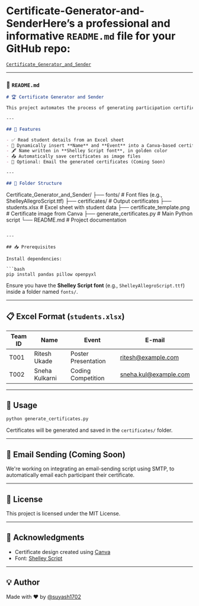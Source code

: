 # Certificate-Generator-and-SenderHere’s a professional and informative **`README.md`** file for your GitHub repo:  
[`Certificate_Generator_and_Sender`](https://github.com/suyash1702/Certificate_Generator_and_Sender)

---

### 📄 `README.md`

```markdown
# 🏆 Certificate Generator and Sender

This project automates the process of generating participation certificates from a Canva-designed template using student data from an Excel sheet. It also includes functionality to customize the certificate text (like inserting student name and event) and optionally send the certificates via email.

---

## 📌 Features

- ✅ Read student details from an Excel sheet
- 🎨 Dynamically insert **Name** and **Event** into a Canva-based certificate design
- 🖋️ Name written in **Shelley Script font**, in golden color
- 📤 Automatically save certificates as image files
- 📧 Optional: Email the generated certificates (Coming Soon)

---

## 📁 Folder Structure

```
Certificate_Generator_and_Sender/
├── fonts/                             # Font files (e.g., ShelleyAllegroScript.ttf)
├── certificates/                      # Output certificates
├── students.xlsx                      # Excel sheet with student data
├── certificate_template.png           # Certificate image from Canva
├── generate_certificates.py           # Main Python script
└── README.md                          # Project documentation
```

---

## 📥 Prerequisites

Install dependencies:

```bash
pip install pandas pillow openpyxl
```

Ensure you have the **Shelley Script font** (e.g., `ShelleyAllegroScript.ttf`) inside a folder named `fonts/`.

---

## 📋 Excel Format (`students.xlsx`)

| Team ID | Name           | Event               | E-mail               |
|---------|----------------|---------------------|----------------------|
| T001    | Ritesh Ukade   | Poster Presentation | ritesh@example.com   |
| T002    | Sneha Kulkarni| Coding Competition  | sneha.kul@example.com|

---

## 🚀 Usage

```bash
python generate_certificates.py
```

Certificates will be generated and saved in the `certificates/` folder.

---

## 📧 Email Sending (Coming Soon)

We're working on integrating an email-sending script using SMTP, to automatically email each participant their certificate.

---

## 📃 License

This project is licensed under the MIT License.

---

## 🙌 Acknowledgments

- Certificate design created using [Canva](https://www.canva.com/)
- Font: [Shelley Script](https://www.dafont.com/shelley-allegro.font)

---

## 💡 Author

Made with ❤️ by [@suyash1702](https://github.com/suyash1702)
```
